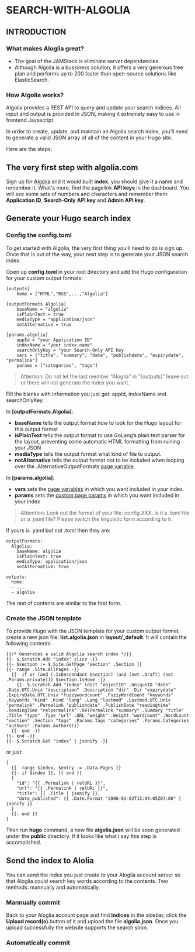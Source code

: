 # SEARCH-WITH-ALGOLIA


## INTRODUCTION

### What makes Aloglia great?

- The goal of the JAMStack is eliminate server dependencies.
- Although Algolia is a bussiness solution, it offers a very generous free plan and performs up to 200 faster than open-source solutions like ElasticSearch.

### How Algolia works?

Algolia provides a REST API to query and update your search indices. All input and output is provided in JSON, making it extremely easy to use in frontend Javascript.

In order to create, update, and maintain an Algolia search index, you’ll need to generate a valid JSON array of all of the content in your Hugo site.

Here are the steps:

## The very first step with algolia.com

Sign up for [Algolia](https://www.algolia.com/) and it would built **index**, you should give it a name and remember it. What's more, find the pagelink **API keys** in the dashboard. You will see some sets of numbers and characters and remember them: **Application ID**, **Search-Only** **API key** and **Admin API key**.

## Generate your Hugo search index

### Config the **config.toml**

To get started with Algolia, the very first thing you'll need to do is sign up. Once that is out of the way, your next step is to generate your JSON search index.

Open up **config.toml** in your root directory and add the Hugo configuration for your custom output formats:

```
[outputs]
	home = ["HTML","RSS",...,"Algolia"]
	
[outputFormats.Algolia]
	baseName = "algolia"
	isPlainText = true
	mediaType = "application/json"
	notAlternative = true

[params.algolia]
	appId = "your Application ID"
 	indexName = "your index name"
 	searchOnlyKey = "your Search-Only API Key
 	vars = ["title", "summary", "date", "publishdate", "expirydate", "permalink"]
	params = ["categories", "tags"]
```

> Attention: Do not let the last member "Aloglia" in "[outputs]" leave out or there will not generate the index you want.

Fill the blanks with information you just get: appId, indexName and searchOnlyKey.

In **[outputFormats.Algolia]**:

- **baseName** tells the output format how to look for the Hugo layout for this output format
- **isPlainText** tells the output format to use GoLang’s plain text parser for the layout, preventing some automatic HTML formatting from ruining your JSON
- **mediaType** tells the output format what kind of file to output.
- **notAlternative** tells the output format not to be included when looping over the .AlternativeOutputFormats [page variable](https://gohugo.io/variables/page/#page-variables).

In **[params.algolia]**:

- **vars** sets the [page variables](https://gohugo.io/variables/page/) in which you want included in your index.
- **params** sets the [custom page params](https://gohugo.io/variables/page/#page-level-params) in which you want included in your index

> Attemtion: Look out the format of your file: config.XXX. Is it a .toml file or a .yaml file? Please switch the linguistic form according to it.

If yours is .yaml but not .toml then they are:

```
outputFormats:
  Algolia:
    baseName: algolia
    isPlainText: true
    mediaType: application/json
    notAlternative: true

outputs:
  home:
  - ...
  - algolia
```

The rest of contents are similar to the first form.

### Create the JSON template

To provide Hugo with the JSON template for your custom output format, create a new json file: **list.algolia.json** in **layout/_default**. It will contain the following contents:

```
{{/* Generates a valid Algolia search index */}}
{{- $.Scratch.Add "index" slice -}}
{{- $section := $.Site.GetPage "section" .Section }}
{{- range .Site.AllPages -}}
  {{- if or (and (.IsDescendant $section) (and (not .Draft) (not .Params.private))) $section.IsHome -}}
    {{- $.Scratch.Add "index" (dict "objectID" .UniqueID "date" .Date.UTC.Unix "description" .Description "dir" .Dir "expirydate" .ExpiryDate.UTC.Unix "fuzzywordcount" .FuzzyWordCount "keywords" .Keywords "kind" .Kind "lang" .Lang "lastmod" .Lastmod.UTC.Unix "permalink" .Permalink "publishdate" .PublishDate "readingtime" .ReadingTime "relpermalink" .RelPermalink "summary" .Summary "title" .Title "type" .Type "url" .URL "weight" .Weight "wordcount" .WordCount "section" .Section "tags" .Params.Tags "categories" .Params.Categories "authors" .Params.Authors)}}
  {{- end -}}
{{- end -}}
{{- $.Scratch.Get "index" | jsonify -}}
```

or just:

```
[
  {{- range $index, $entry := .Data.Pages }}
  {{- if $index }}, {{ end }}
  {
    "id": "{{ .Permalink | relURL }}",
    "url": "{{ .Permalink | relURL }}",
    "title": {{ .Title | jsonify }},
    "date_published": {{ .Date.Format "2006-01-02T15:04:05Z07:00" | jsonify }}
  }
  {{- end }}
]
```

Then run **hugo** command, a new file **algolia.json** will be soon generated under the **public** directory. If it looks like what I say this step is accomplished.

## Send the index to Alolia

You can send the index you just create to your Aloglia account server so that Aloglia could search key words according to the contents. Two methods: mannually and automatically.

### Mannually commit

Back to your Aloglia account page and find **Indices** in the sidebar, click the **Upload record(s)** button of it and upload the file **algolia.json**. Once you upload successfully the website supports the search soon.

### Automatically commit








